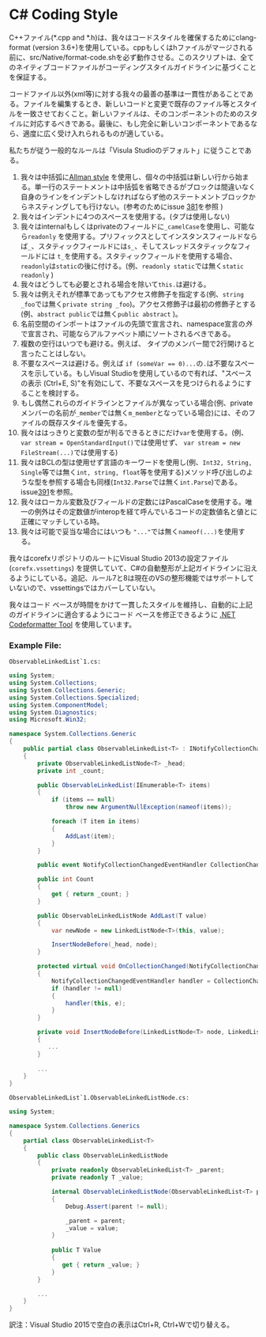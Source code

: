 C# Coding Style
===============

C++ファイル(*.cpp and *.h)は、我々はコードスタイルを確保するためにclang-format (version 3.6+)を使用している。cppもしくはhファイルがマージされる前に、src/Native/format-code.shを必ず動作させる。このスクリプトは、全てのネイティブコードファイルがコーディングスタイルガイドラインに基づくことを保証する。

コードファイル以外(xml等)に対する我々の最善の基準は一貫性があることである。ファイルを編集するとき、新しいコードと変更で既存のファイル等とスタイルを一致させておくこと。新しいファイルは、そのコンポーネントのためのスタイルに対応するべきである。最後に、もし完全に新しいコンポーネントであるなら、適度に広く受け入れられるものが適している。

私たちが従う一般的なルールは「Visula Studioのデフォルト」に従うことである。

1. 我々は中括弧に[Allman style](https://ja.wikipedia.org/wiki/%E5%AD%97%E4%B8%8B%E3%81%92%E3%82%B9%E3%82%BF%E3%82%A4%E3%83%AB#BSD.2F.E3.82.AA.E3.83.BC.E3.83.AB.E3.83.9E.E3.83.B3.E3.81.AE.E3.82.B9.E3.82.BF.E3.82.A4.E3.83.AB) を使用し、個々の中括弧は新しい行から始まる。単一行のステートメントは中括弧を省略できるがブロックは間違いなく自身のラインをインデントしなければならず他のステートメントブロックからネスティングしても行けない。(参考のためにissue [381](https://github.com/dotnet/corefx/issues/381)を参照 )
2. 我々はインデントに4つのスペースを使用する。(タブは使用しない)
3. 我々はinternalもしくはprivateのフィールドに`_camelCase`を使用し、可能なら`readonly` を使用する。プリフィックスとしてインスタンスフィールドならば`_`、スタティックフィールドには`s_`、そしてスレッドスタティックなフィールドには `t_`を使用する。スタティックフィールドを使用する場合、`readonly`は`static`の後に付ける。(例、`readonly static`では無く`static readonly` )
4. 我々はどうしても必要とされる場合を除いて`this.`は避ける。
5. 我々は例えそれが標準であってもアクセス修飾子を指定する(例、`string _foo`では無く`private string _foo`)。アクセス修飾子は最初の修飾子とする(例、`abstract public`では無く`public abstract` )。
6. 名前空間のインポートはファイルの先頭で宣言され、namespace宣言の*外*で宣言され、可能ならアルファベット順にソートされるべきである。
7. 複数の空行はいつでも避ける。例えば、 タイプのメンバー間で2行開けると言ったことはしない。
8. 不要なスペースは避ける。例えば   `if (someVar == 0)...`の`.`は不要なスペースを示している。もしVisual Studioを使用しているので有れば、"スペースの表示 (Ctrl+E, S)"を有効にして、不要なスペースを見つけられるようにすることを検討する。
9. もし偶然これらのガイドラインとファイルが異なっている場合(例、privateメンバーの名前が`_member`では無く`m_member`となっている場合)には、そのファイルの既存スタイルを優先する。
10. 我々ははっきりと変数の型が判るできるときにだけ`var`を使用する。(例、`var stream = OpenStandardInput()`では使用せず、 `var stream = new FileStream(...)`では使用する)
11. 我々はBCLの型は使用せず言語のキーワードを使用し(例、`Int32, String, Single`等では無く`int, string, float`等を使用する)メソッド呼び出しのような型を参照する場合も同様(`Int32.Parse`では無く`int.Parse`)である。issue[391](https://github.com/dotnet/corefx/issues/391)を参照。
12. 我々はローカル変数及びフィールドの定数にはPascalCaseを使用する。唯一の例外はその定数値がinteropを経て呼んでいるコードの定数値名と値とに正確にマッチしている時。
13. 我々は可能で妥当な場合にはいつも ```"..."```では無く```nameof(...)```を使用する。

我々はcorefxリポジトリのルートにVisual Studio 2013の設定ファイル (`corefx.vssettings`) を提供していて、C#の自動整形が上記ガイドラインに沿えるようにしている。追記、ルール7と8は現在のVSの整形機能ではサポートしていないので、vssettingsではカバーしていない。

我々はコード ベースが時間をかけて一貫したスタイルを維持し、自動的に上記のガイドラインに適合するようにコード ベースを修正できるように [.NET Codeformatter Tool](https://github.com/dotnet/codeformatter) を使用しています。

### Example File:

``ObservableLinkedList`1.cs:``

```C#
using System;
using System.Collections;
using System.Collections.Generic;
using System.Collections.Specialized;
using System.ComponentModel;
using System.Diagnostics;
using Microsoft.Win32;

namespace System.Collections.Generic
{
    public partial class ObservableLinkedList<T> : INotifyCollectionChanged, INotifyPropertyChanged
    {
        private ObservableLinkedListNode<T> _head;
        private int _count;

        public ObservableLinkedList(IEnumerable<T> items)
        {
            if (items == null)
                throw new ArgumentNullException(nameof(items));

            foreach (T item in items)
            {
                AddLast(item);
            }
        }

        public event NotifyCollectionChangedEventHandler CollectionChanged;

        public int Count
        {
            get { return _count; }
        }

        public ObservableLinkedListNode AddLast(T value) 
        {
            var newNode = new LinkedListNode<T>(this, value);

            InsertNodeBefore(_head, node);
        }

        protected virtual void OnCollectionChanged(NotifyCollectionChangedEventArgs e)
        {
            NotifyCollectionChangedEventHandler handler = CollectionChanged;
            if (handler != null)
            {
                handler(this, e);
            }
        }

        private void InsertNodeBefore(LinkedListNode<T> node, LinkedListNode<T> newNode)
        {
           ...
        }
        
        ...
    }
}
```

``ObservableLinkedList`1.ObservableLinkedListNode.cs:``

```C#
using System;

namespace System.Collections.Generics
{
    partial class ObservableLinkedList<T>
    {
        public class ObservableLinkedListNode
        {
            private readonly ObservableLinkedList<T> _parent;
            private readonly T _value;

            internal ObservableLinkedListNode(ObservableLinkedList<T> parent, T value)
            {
                Debug.Assert(parent != null);

                _parent = parent;
                _value = value;
            }
            
            public T Value
            {
               get { return _value; }
            }
        }

        ...
    }
}
```

訳注：Visual Studio 2015で空白の表示はCtrl+R, Ctrl+Wで切り替える。